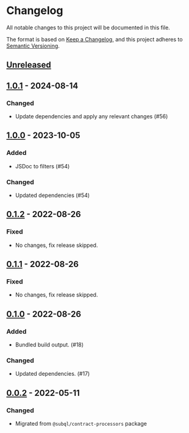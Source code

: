 # Changelog
All notable changes to this project will be documented in this file.

The format is based on [Keep a Changelog](https://keepachangelog.com/en/1.0.0/),
and this project adheres to [Semantic Versioning](https://semver.org/spec/v2.0.0.html).

## [Unreleased]

## [1.0.1] - 2024-08-14
### Changed
- Update dependencies and apply any relevant changes (#56)

## [1.0.0] - 2023-10-05
### Added
- JSDoc to filters (#54)

### Changed
- Updated dependencies (#54)

## [0.1.2] - 2022-08-26
### Fixed
- No changes, fix release skipped.

## [0.1.1] - 2022-08-26
### Fixed
- No changes, fix release skipped.

## [0.1.0] - 2022-08-26
### Added
- Bundled build output. (#18)

### Changed
- Updated dependencies. (#17)

## [0.0.2] - 2022-05-11
### Changed
- Migrated from `@subql/contract-processors` package

[Unreleased]: https://github.com/subquery/datasource-processors/compare/moonbeam-evm/1.0.1...HEAD
[1.0.1]: https://github.com/subquery/datasource-processors/compare/moonbeam-evm/1.0.0...moonbeam-evm/1.0.1
[1.0.0]: https://github.com/subquery/datasource-processors/compare/moonbeam-evm-processor/0.1.2...moonbeam-evm-processor/1.0.0
[0.1.2]: https://github.com/subquery/datasource-processors/moonbeam-evm/0.1.1...moonbeam-evm/0.1.2
[0.1.1]: https://github.com/subquery/datasource-processors/moonbeam-evm/0.1.0...moonbeam-evm/0.1.1
[0.1.0]: https://github.com/subquery/datasource-processors/moonbeam-evm/0.0.2...moonbeam-evm/0.1.0
[0.0.2]: https://github.com/subquery/datasource-processors/tags/substrate-evm/0.0.2
